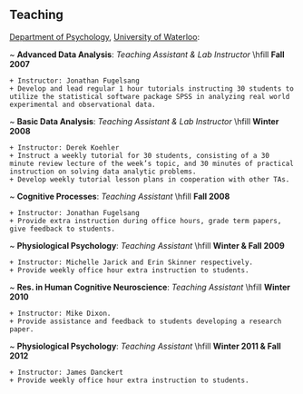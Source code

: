 ## Teaching


[Department of Psychology](http://psychology.uwaterloo.ca), [University of Waterloo](http://www.uwaterloo.ca/):

  ~ **Advanced Data Analysis**: *Teaching Assistant & Lab Instructor* \hfill **Fall 2007**

    + Instructor: Jonathan Fugelsang
    + Develop and lead regular 1 hour tutorials instructing 30 students to utilize the statistical software package SPSS in analyzing real world experimental and observational data.


  ~ **Basic Data Analysis**: *Teaching Assistant & Lab Instructor* \hfill **Winter 2008**

    + Instructor: Derek Koehler
    + Instruct a weekly tutorial for 30 students, consisting of a 30 minute review lecture of the week’s topic, and 30 minutes of practical instruction on solving data analytic problems.
    + Develop weekly tutorial lesson plans in cooperation with other TAs.


  ~ **Cognitive Processes**: *Teaching Assistant* \hfill **Fall 2008**

    + Instructor: Jonathan Fugelsang
    + Provide extra instruction during office hours, grade term papers, give feedback to students.

  ~ **Physiological Psychology**: *Teaching Assistant* \hfill **Winter & Fall 2009**

    + Instructor: Michelle Jarick and Erin Skinner respectively.
    + Provide weekly office hour extra instruction to students.

  ~ **Res. in Human Cognitive Neuroscience**: *Teaching Assistant* \hfill **Winter 2010**

    + Instructor: Mike Dixon.
    + Provide assistance and feedback to students developing a research paper.

  ~ **Physiological Psychology**: *Teaching Assistant* \hfill **Winter 2011 & Fall 2012**

    + Instructor: James Danckert
    + Provide weekly office hour extra instruction to students.
